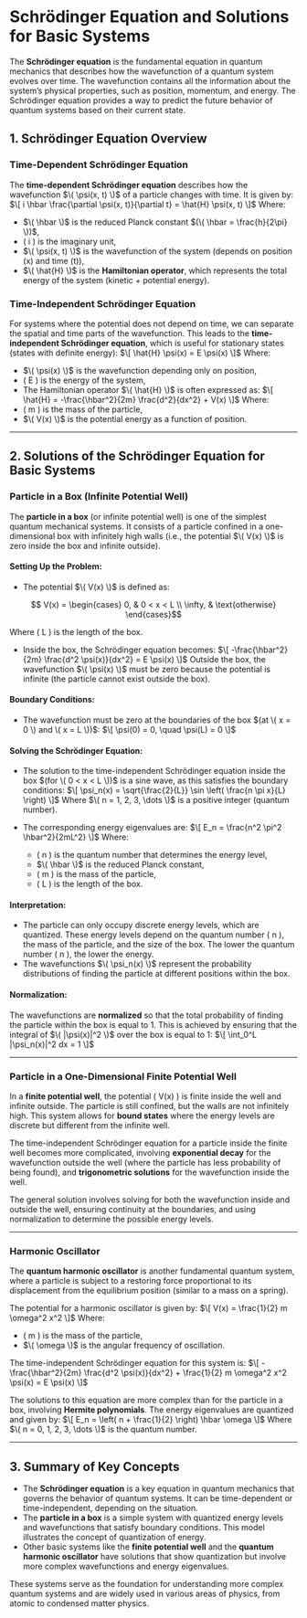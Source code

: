 # **Schrödinger Equation and Solutions for Basic Systems**

The **Schrödinger equation** is the fundamental equation in quantum mechanics that describes how the wavefunction of a quantum system evolves over time. The wavefunction contains all the information about the system’s physical properties, such as position, momentum, and energy. The Schrödinger equation provides a way to predict the future behavior of quantum systems based on their current state.

## **1. Schrödinger Equation Overview**

### **Time-Dependent Schrödinger Equation**
The **time-dependent Schrödinger equation** describes how the wavefunction $\( \psi(x, t) \)$ of a particle changes with time. It is given by:
$\[
i \hbar \frac{\partial \psi(x, t)}{\partial t} = \hat{H} \psi(x, t)
\]$
Where:
- $\( \hbar \)$ is the reduced Planck constant $(\( \hbar = \frac{h}{2\pi} \))$,
- \( i \) is the imaginary unit,
- $\( \psi(x, t) \)$ is the wavefunction of the system (depends on position \(x\) and time \(t\)),
- $\( \hat{H} \)$ is the **Hamiltonian operator**, which represents the total energy of the system (kinetic + potential energy).

### **Time-Independent Schrödinger Equation**
For systems where the potential does not depend on time, we can separate the spatial and time parts of the wavefunction. This leads to the **time-independent Schrödinger equation**, which is useful for stationary states (states with definite energy):
$\[
\hat{H} \psi(x) = E \psi(x)
\]$
Where:
- $\( \psi(x) \)$ is the wavefunction depending only on position,
- \( E \) is the energy of the system,
- The Hamiltonian operator $\( \hat{H} \)$ is often expressed as:
$\[
\hat{H} = -\frac{\hbar^2}{2m} \frac{d^2}{dx^2} + V(x)
\]$
Where:
- \( m \) is the mass of the particle,
- $\( V(x) \)$ is the potential energy as a function of position.

---

## **2. Solutions of the Schrödinger Equation for Basic Systems**

### **Particle in a Box (Infinite Potential Well)**

The **particle in a box** (or infinite potential well) is one of the simplest quantum mechanical systems. It consists of a particle confined in a one-dimensional box with infinitely high walls (i.e., the potential $\( V(x) \)$ is zero inside the box and infinite outside).

#### **Setting Up the Problem:**
- The potential $\( V(x) \)$ is defined as:
```math
  V(x) =
  \begin{cases}
  0, & 0 < x < L \\
  \infty, & \text{otherwise}
  \end{cases}
```
  Where \( L \) is the length of the box.
- Inside the box, the Schrödinger equation becomes:
  $\[
  -\frac{\hbar^2}{2m} \frac{d^2 \psi(x)}{dx^2} = E \psi(x)
  \]$
  Outside the box, the wavefunction $\( \psi(x) \)$ must be zero because the potential is infinite (the particle cannot exist outside the box).

#### **Boundary Conditions:**
- The wavefunction must be zero at the boundaries of the box $(at \( x = 0 \) and \( x = L \))$:
  $\[
  \psi(0) = 0, \quad \psi(L) = 0
  \]$

#### **Solving the Schrödinger Equation:**
- The solution to the time-independent Schrödinger equation inside the box $(for \( 0 < x < L \))$ is a sine wave, as this satisfies the boundary conditions:
  $\[
  \psi_n(x) = \sqrt{\frac{2}{L}} \sin \left( \frac{n \pi x}{L} \right)
  \]$
  Where $\( n = 1, 2, 3, \dots \)$ is a positive integer (quantum number).
  
- The corresponding energy eigenvalues are:
  $\[
  E_n = \frac{n^2 \pi^2 \hbar^2}{2mL^2}
  \]$
  Where:
  - \( n \) is the quantum number that determines the energy level,
  - $\( \hbar \)$ is the reduced Planck constant,
  - \( m \) is the mass of the particle,
  - \( L \) is the length of the box.

#### **Interpretation:**
- The particle can only occupy discrete energy levels, which are quantized. These energy levels depend on the quantum number \( n \), the mass of the particle, and the size of the box. The lower the quantum number \( n \), the lower the energy.
- The wavefunctions $\( \psi_n(x) \)$ represent the probability distributions of finding the particle at different positions within the box.

#### **Normalization:**
The wavefunctions are **normalized** so that the total probability of finding the particle within the box is equal to 1. This is achieved by ensuring that the integral of $\( |\psi(x)|^2 \)$ over the box is equal to 1:
$\[
\int_0^L |\psi_n(x)|^2 dx = 1
\]$

---

### **Particle in a One-Dimensional Finite Potential Well**

In a **finite potential well**, the potential \( V(x) \) is finite inside the well and infinite outside. The particle is still confined, but the walls are not infinitely high. This system allows for **bound states** where the energy levels are discrete but different from the infinite well.

The time-independent Schrödinger equation for a particle inside the finite well becomes more complicated, involving **exponential decay** for the wavefunction outside the well (where the particle has less probability of being found), and **trigonometric solutions** for the wavefunction inside the well.

The general solution involves solving for both the wavefunction inside and outside the well, ensuring continuity at the boundaries, and using normalization to determine the possible energy levels.

---

### **Harmonic Oscillator**

The **quantum harmonic oscillator** is another fundamental quantum system, where a particle is subject to a restoring force proportional to its displacement from the equilibrium position (similar to a mass on a spring).

The potential for a harmonic oscillator is given by:
$\[
V(x) = \frac{1}{2} m \omega^2 x^2
\]$
Where:
- \( m \) is the mass of the particle,
- $\( \omega \)$ is the angular frequency of oscillation.

The time-independent Schrödinger equation for this system is:
$\[
-\frac{\hbar^2}{2m} \frac{d^2 \psi(x)}{dx^2} + \frac{1}{2} m \omega^2 x^2 \psi(x) = E \psi(x)
\]$

The solutions to this equation are more complex than for the particle in a box, involving **Hermite polynomials**. The energy eigenvalues are quantized and given by:
$\[
E_n = \left( n + \frac{1}{2} \right) \hbar \omega
\]$
Where $\( n = 0, 1, 2, 3, \dots \)$ is the quantum number.

---

## **3. Summary of Key Concepts**

- The **Schrödinger equation** is a key equation in quantum mechanics that governs the behavior of quantum systems. It can be time-dependent or time-independent, depending on the situation.
- The **particle in a box** is a simple system with quantized energy levels and wavefunctions that satisfy boundary conditions. This model illustrates the concept of quantization of energy.
- Other basic systems like the **finite potential well** and the **quantum harmonic oscillator** have solutions that show quantization but involve more complex wavefunctions and energy eigenvalues.
  
These systems serve as the foundation for understanding more complex quantum systems and are widely used in various areas of physics, from atomic to condensed matter physics.
